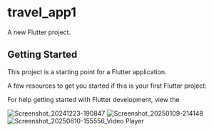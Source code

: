 
# travel_app1

A new Flutter project.

## Getting Started

This project is a starting point for a Flutter application.

A few resources to get you started if this is your first Flutter project:



For help getting started with Flutter development, view the

![Screenshot_20241223-190847](https://github.com/user-attachments/assets/9ba303d0-8f02-4964-b4ca-462caddb4907)
![Screenshot_20250109-214148](https://github.com/user-attachments/assets/5d3c169b-4636-48d7-9e36-b927bdaeca90)
![Screenshot_20250610-155556_Video Player](https://github.com/user-attachments/assets/e008037e-b4f6-46c0-8055-1496861802da)
